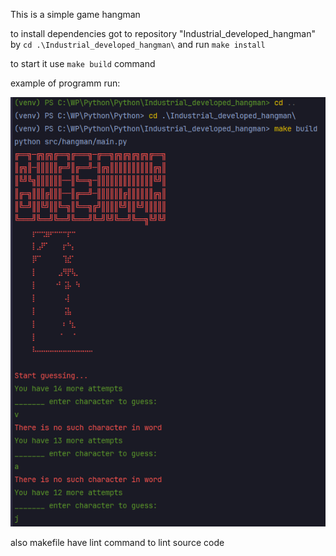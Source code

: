 This is a simple game hangman

to install dependencies got to repository "Industrial_developed_hangman" by `cd .\Industrial_developed_hangman\` and run `make install`

to start it use `make build` command

example of programm run:


![img.png](recorces/img.png)

also makefile have lint command to lint source code